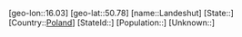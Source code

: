 ﻿---
location: [50.78,16.03]
type: City
tags:
- geo/City


SpocWebEntityId: 31803
isDeleted: false
confidential: public

---
[geo-lon::16.03]
[geo-lat::50.78]
[name::Landeshut]
[State::]
[Country::[Poland](geo/Continent/Europe/Poland.md)]
[StateId::]
[Population::]
[Unknown::]

